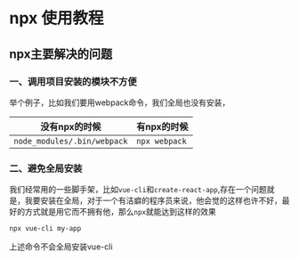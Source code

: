 # npx 使用教程

## npx主要解决的问题

### 一、调用项目安装的模块不方便

举个例子，比如我们要用webpack命令，我们全局也没有安装，

| 没有npx的时候               | 有npx的时候   |
| --------------------------- | ------------- |
| `node_modules/.bin/webpack` | `npx webpack` |



### 二、避免全局安装

我们经常用的一些脚手架，比如`vue-cli`和`create-react-app`,存在一个问题就是，我要安装在全局，对于一个有洁癖的程序员来说，他会觉的这样也许不好，最好的方式就是用它而不拥有他，那么`npx`就能达到这样的效果

```bash
npx vue-cli my-app
```

上述命令不会全局安装vue-cli




